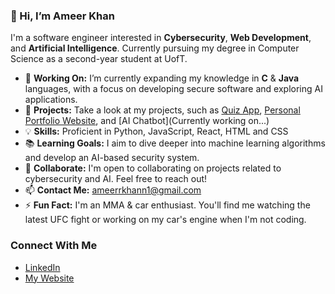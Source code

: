 ### 👋 Hi, I’m Ameer Khan

I'm a  software engineer interested in **Cybersecurity**, **Web Development**, and **Artificial Intelligence**. Currently pursuing my degree in Computer Science as a second-year student at UofT. 

- 🔭 **Working On:** I’m currently expanding my knowledge in **C** & **Java** languages, with a focus on developing secure software and exploring AI applications.
- 🚀 **Projects:** Take a look at my projects, such as [Quiz App](https://github.com/ameerrkhann/quiz-app), [Personal Portfolio Website](https://github.com/ameerrkhann/personal-portfolio), and [AI Chatbot](Currently working on...) 
- 💡 **Skills:** Proficient in Python, JavaScript, React, HTML and CSS
- 📚 **Learning Goals:** I aim to dive deeper into machine learning algorithms and develop an AI-based security system.
- 🤝 **Collaborate:** I'm open to collaborating on projects related to cybersecurity and AI. Feel free to reach out!
- 📫 **Contact Me:** ameerrkhann1@gmail.com
- ⚡ **Fun Fact:** I'm an MMA & car enthusiast. You'll find me watching the latest UFC fight or working on my car's engine when I'm not coding.

### Connect With Me
- [LinkedIn](https://www.linkedin.com/in/ameermohammadkhan/) 
- [My Website](https://ameermohammadkhan.netlify.app/) 

